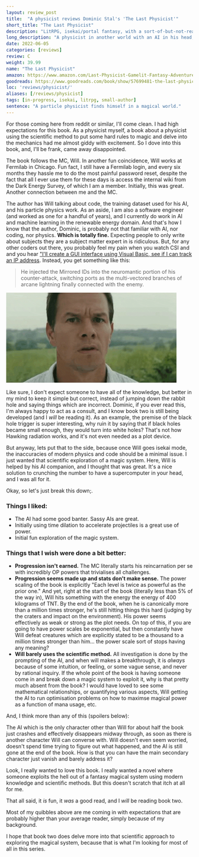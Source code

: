 ```yaml
---
layout: review_post
title:  "A physicist reviews Dominic Stal's 'The Last Physicist'"
short_title: "The Last Physicist"
description: "LitRPG, isekai/portal fantasy, with a sort-of-but-not-really scientific approach to magic."
long_description: "A physicist in another world with an AI in his head, sounds like a great recipe for fun. I just wish it fulfilled its promises."
date: 2022-06-05
categories: [reviews]
review: C
weight: 39.99
name: "The Last Physicist"
amazon: https://www.amazon.com/Last-Physicist-Gamelit-Fantasy-Adventure-ebook/dp/B091P52QPM
goodreads: https://www.goodreads.com/book/show/57699481-the-last-physicist
loc: 'reviews/physicist/'
aliases: [/reviews/physicist]
tags: [in-progress, isekai, litrpg, small-author]
sentence: "A particle physicist finds himself in a magical world."
---
```


For those coming here from reddit or similar, I'll come clean. I had high expectations for this book. As a physicist myself, a book about a physicist using the scientific method to put some hard rules to magic and delve into the mechanics had me almost giddy with excitement. So I dove into this book, and, I'll be frank, came away disappointed.

The book follows the MC, Will. In another fun coincidence, Will works at Fermilab in Chicago. Fun fact, I still have a Fermilab login, and every six months they hassle me to do the most painful password reset, despite the fact that all I ever use them for these days is access the internal wiki from the Dark Energy Survey, of which I am a member. Initially, this was great. Another connection between me and the MC.

The author has Will talking about code, the training dataset used for his AI, and his particle physics work. As an aside, I am also a software engineer (and worked as one for a handful of years), and I currently do work in AI and machine learning in the renewable energy domain. And that's how I know that the author, Dominic, is probably not that familiar with AI, nor coding, nor physics. **Which is totally fine.** Expecting people to only write about subjects they are a subject matter expert in is ridiculous. But, for any other coders out there, you probably feel my pain when you watch CSI and and you hear ["I'll create a GUI interface using Visual Basic, see if I can track an IP address](https://www.youtube.com/watch?v=hkDD03yeLnU"). Instead, you get something like this:

> He injected the Mirrored IDs into the neuromantic portion of his counter-attack, switching ports as the multi-vectored branches of arcane lightning finally connected with the enemy.


![](confused.gif)


Like sure, I don't expect someone to have all of the knowledge, but better in my mind to keep it simple but correct, instead of jumping down the rabbit hole and saying things which are incorrect. Dominic, if you ever read this, I'm always happy to act as a consult, and I know book two is still being developed (and I *will* be reading it). As an example, the premise of the black hole trigger is super interesting, why ruin it by saying that if black holes became small enough, they would turn into white holes? That's not how Hawking radiation works, and it's not even needed as a plot device.

But anyway, lets put that to the side, because once Will goes isekai mode, the inaccuracies of modern physics and code should be a minimal issue. I just wanted that scientific exploration of a magic system. Here, Will is helped by his AI companion, and I thought that was great. It's a nice solution to crunching the number to have a supercomputer in your head, and I was all for it.

Okay, so let's just break this down;.

### Things I liked:

* The AI had some good banter. Sassy AIs are great.
* Initially using time dilation to accelerate projectiles is a great use of power.
* Initial fun exploration of the magic system.

### Things that I wish were done a bit better:

* **Progression isn't earned.** The MC literally starts his reincarnation per se with incredibly OP powers that trivialises all challenges.
* **Progression seems made up and stats don't make sense.** The power scaling of the book is explicitly "Each level is twice as powerful as the prior one." And yet, right at the start of the book (literally less than 5% of the way in), Will hits something with the energy the energy of 400 kilograms of TNT. By the end of the book, when he is canonically more than a million times stronger, he's still hitting things this hard (judging by the craters and impact on the environment). His power seems effectively as weak or strong as the plot needs. On top of this, if you are going to have power scales be exponential, but then constantly have Will defeat creatures which are explicitly stated to be a thousand to a million times stronger than him... the power scale sort of stops having any meaning?
* **Will barely uses the scientific method.** All investigation is done by the prompting of the AI, and when will makes a breakthrough, it is *always* because of some intuition, or feeling, or some vague sense, and never by rational inquiry. If the whole point of the book is having someone come in and break down a magic system to exploit it, why is that pretty much absent from the book? I would have loved to see some mathematical relationships, or quantifying various aspects, Will getting the AI to run optimisation problems on how to maximse magical power as a function of mana usage, etc.

And, I think more than any of this (spoilers below):

<span class="spoiler">
The AI which is the only character other than Will for about half the book just crashes and effectively disappears midway through, as soon as there is another character Will can converse with. Will doesn't even seem worried, doesn't spend time trying to figure out what happened, and the AI is still gone at the end of the book. How is that you can have the main secondary character just vanish and barely address it?
</span>

Look, I really wanted to love this book. I really wanted a novel where someone exploits the hell out of a fantasy magical system using modern knowledge and scientific methods. But this doesn't scratch that itch at all for me.

That all said, it *is* fun, it *was* a good read, and I *will* be reading book two. 

Most of my quibbles above are me coming in with expectations that are probably higher than your average reader, simply because of my background. 

I hope that book two does delve more into that scientific approach to exploring the magical system, because that is what I'm looking for most of all in this series.